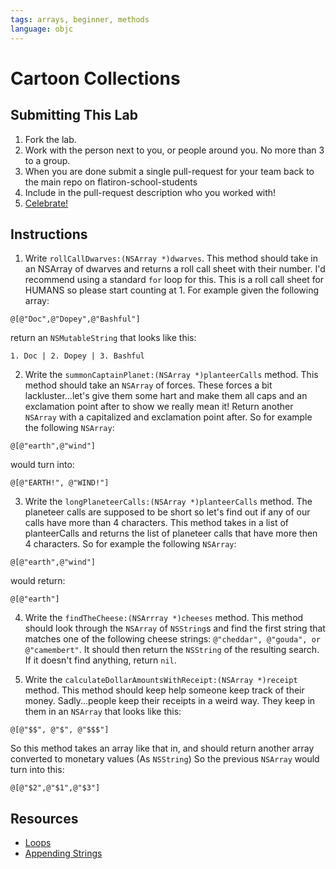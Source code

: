 ```yaml
---
tags: arrays, beginner, methods
language: objc
---
```


# Cartoon Collections

## Submitting This Lab

  1. Fork the lab.
  2. Work with the person next to you, or people around you. No more than 3 to a group.
  3. When you are done submit a single pull-request for your team back to the main repo on flatiron-school-students
  4. Include in the pull-request description who you worked with!
  5. [Celebrate!](https://www.youtube.com/watch?v=StTqXEQ2l-Y&feature=kp)

## Instructions

  1. Write `rollCallDwarves:(NSArray *)dwarves`. This method should take in an NSArray of dwarves and returns a roll call sheet with their number. I'd recommend using a standard `for` loop for this. This is a roll call sheet for HUMANS so please start counting at 1. For example given the following array:

  ```
  @[@"Doc",@"Dopey",@"Bashful"]
  ```

  return an `NSMutableString` that looks like this:

  ```
  1. Doc | 2. Dopey | 3. Bashful
  ```

  2. Write the `summonCaptainPlanet:(NSArray *)planteerCalls` method. This method should take an `NSArray` of forces. These forces a bit lackluster...let's give them some hart and make them all caps and an exclamation point after to show we really mean it! Return another `NSArray` with a capitalized and exclamation point after. So for example the following `NSArray`:

  ```
  @[@"earth",@"wind"]
  ```

  would turn into:

  ```
  @[@"EARTH!", @"WIND!"]
  ```

  3. Write the `longPlaneteerCalls:(NSArray *)planteerCalls` method. The planeteer calls are supposed to be short so let's find out if any of our calls have more than 4 characters. This method takes in a list of planteerCalls and returns the list of planeteer calls that have more then 4 characters. So for example the following `NSArray`:

  ```
  @[@"earth",@"wind"]
  ```

  would return:

  ```
  @[@"earth"]
  ```

  4. Write the `findTheCheese:(NSArrray *)cheeses` method. This method should look through the `NSArray` of `NSString`s and find the first string that matches one of the following cheese strings: `@"cheddar", @"gouda", or @"camembert"`. It should then return the `NSString` of the resulting search. If it doesn't find anything, return `nil`.

  5. Write the `calculateDollarAmountsWithReceipt:(NSArray *)receipt` method. This method should keep help someone keep track of their money. Sadly...people keep their receipts in a weird way. They keep in them in an `NSArray` that looks like this:

  ```
  @[@"$$", @"$", @"$$$"]
  ```

  So this method takes an array like that in, and should return another array converted to monetary values (As `NSString`) So the previous `NSArray` would turn into this:

  ```
  @[@"$2",@"$1",@"$3"]
  ```

## Resources

  * [Loops](https://mobileappmastery.com/objective-c-loops/)
  * [Appending Strings](http://www.idev101.com/code/Objective-C/Strings/concat.html)
